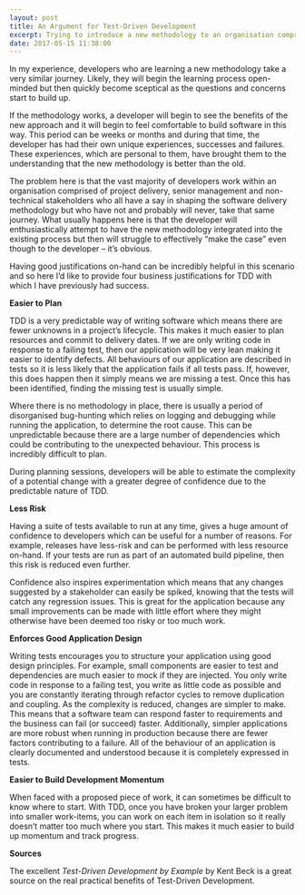 ```yaml
---
layout: post
title: An Argument for Test-Driven Development
excerpt: Trying to introduce a new methodology to an organisation comprising technical and non-technical stakeholders can be difficult.  Having good justifications on-hand can be incredibly helpful and so here I’d like to provide four business justifications for TDD with which I have previously had success.
date: 2017-05-15 11:38:00
---
```


In my experience, developers who are learning a new methodology take a very similar journey.  Likely, they will begin the learning process open-minded but then quickly become sceptical as the questions and concerns start to build up.

If the methodology works, a developer will begin to see the benefits of the new approach and it will begin to feel comfortable to build software in this way.  This period can be weeks or months and during that time, the developer has had their own unique experiences, successes and failures.  These experiences, which are personal to them, have brought them to the understanding that the new methodology is better than the old.

The problem here is that the vast majority of developers work within an organisation comprised of project delivery, senior management and non-technical stakeholders who all have a say in shaping the software delivery methodology but who have not and probably will never, take that same journey.  What usually happens here is that the developer will enthusiastically attempt to have the new methodology integrated into the existing process but then will struggle to effectively “make the case” even though to the developer – it’s obvious.

Having good justifications on-hand can be incredibly helpful in this scenario and so here I’d like to provide four business justifications for TDD with which I have previously had success.

**Easier to Plan**

TDD is a very predictable way of writing software which means there are fewer unknowns in a project’s lifecycle.  This makes it much easier to plan resources and commit to delivery dates.  If we are only writing code in response to a failing test, then our application will be very lean making it easier to identify defects.  All behaviours of our application are described in tests so it is less likely that the application fails if all tests pass.  If, however, this does happen then it simply means we are missing a test.  Once this has been identified, finding the missing test is usually simple.

Where there is no methodology in place, there is usually a period of disorganised bug-hunting which relies on logging and debugging while running the application, to determine the root cause.  This can be unpredictable because there are a large number of dependencies which could be contributing to the unexpected behaviour.  This process is incredibly difficult to plan.

During planning sessions, developers will be able to estimate the complexity of a potential change with a greater degree of confidence due to the predictable nature of TDD.

**Less Risk**

Having a suite of tests available to run at any time, gives a huge amount of confidence to developers which can be useful for a number of reasons.  For example, releases have less-risk and can be performed with less resource on-hand.  If your tests are run as part of an automated build pipeline, then this risk is reduced even further.

Confidence also inspires experimentation which means that any changes suggested by a stakeholder can easily be spiked, knowing that the tests will catch any regression issues.  This is great for the application because any small improvements can be made with little effort where they might otherwise have been deemed too risky or too much work.

**Enforces Good Application Design**

Writing tests encourages you to structure your application using good design principles.  For example, small components are easier to test and dependencies are much easier to mock if they are injected.  You only write code in response to a failing test, you write as little code as possible and you are constantly iterating through refactor cycles to remove duplication and coupling.  As the complexity is reduced, changes are simpler to make.  This means that a software team can respond faster to requirements and the business can fail (or succeed) faster.  Additionally, simpler applications are more robust when running in production because there are fewer factors contributing to a failure.  All of the behaviour of an application is clearly documented and understood because it is completely expressed in tests.

**Easier to Build Development Momentum**

When faced with a proposed piece of work, it can sometimes be difficult to know where to start.  With TDD, once you have broken your larger problem into smaller work-items, you can work on each item in isolation so it really doesn’t matter too much where you start.  This makes it much easier to build up momentum and track progress.

**Sources**

The excellent *Test-Driven Development by Example* by Kent Beck is a great source on the real practical benefits of Test-Driven Development.
